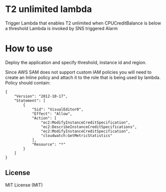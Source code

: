 # T2 unlimited lambda

Trigger Lambda that enables T2 unlimited when CPUCreditBalance is below a threshold 
Lambda is invoked by SNS triggered Alarm

# How to use

Deploy the application and specify threshold, instance id and region.

Since AWS SAM does not support custom IAM policies you will need to create an Inline policy and attach it to the role that is being used by lambda.
Policy should contain:

```
{
    "Version": "2012-10-17",
    "Statement": [
        {
            "Sid": "VisualEditor0",
            "Effect": "Allow",
            "Action": [
                "ec2:ModifyInstanceCreditSpecification",
                "ec2:DescribeInstanceCreditSpecifications",
                "ec2:ModifyInstanceCreditSpecification",
                "cloudwatch:GetMetricStatistics"
            ],
            "Resource": "*"
        }
    ]
}
```


## License

MIT License (MIT)
